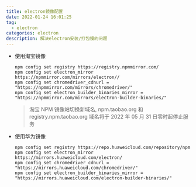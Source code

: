 ```yaml
---
title: electron镜像配置
date: 2022-01-24 16:01:25
tag:
  - electron
categories: electron
description: 解决electron安装/打包慢的问题
---
```

- 使用淘宝镜像
  ```
  npm config set registry https://registry.npmmirror.com/
  npm config set electron_mirror https://npmmirror.com/mirrors/electron//
  npm config set chromedriver_cdnurl = "https://npmmirror.com/mirrors/chromedriver/"
  npm config set electron_builder_binaries_mirror = "https://npmmirror.com/mirrors/electron-builder-binaries/"
  ```
  > 淘宝 NPM 镜像站切换新域名, npm.taobao.org 和 registry.npm.taobao.org 域名将于 2022 年 05 月 31 日零时起停止服务


- 使用华为镜像
  ```
  npm config set registry https://repo.huaweicloud.com/repository/npm
  npm config set electron_mirror https://mirrors.huaweicloud.com/electron/
  npm config set chromedriver_cdnurl = "https://mirrors.huaweicloud.com/chromedriver/"
  npm config set electron_builder_binaries_mirror = "https://mirrors.huaweicloud.com/electron-builder-binaries/"
  ```
